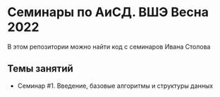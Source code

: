 # Семинары по АиСД. ВШЭ Весна 2022
В этом репозитории можно найти код с семинаров Ивана Столова


## Темы занятий
* Семинар #1. Введение, базовые алгоритмы и структуры данных
